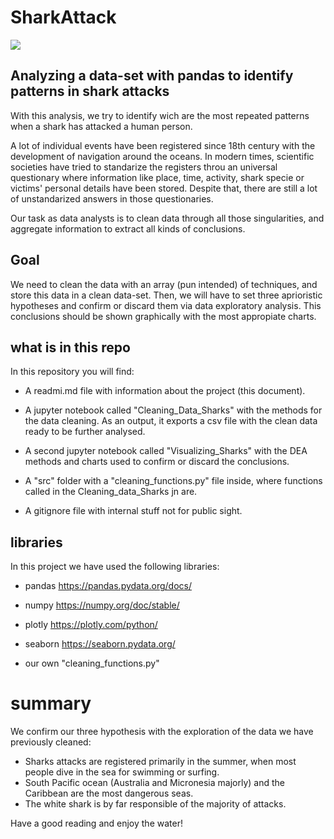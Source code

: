 
# SharkAttack

![](https://st.depositphotos.com/2196544/2323/i/950/depositphotos_23239198-stock-photo-cartoon-smiling-baby-shark.jpg)

## Analyzing a data-set with pandas to identify patterns in shark attacks

With this analysis, we try to identify wich are the most repeated patterns when a shark has attacked a human person.

A lot of individual events have been registered since 18th century with the development of navigation around the oceans. In modern times, scientific societies have tried to standarize the registers throu an universal questionary where information like place, time, activity, shark specie or victims' personal details have been stored. Despite that, there are still a lot of unstandarized answers in those questionaries.

Our task as data analysts is to clean data through all those singularities, and aggregate information to extract all kinds of conclusions.

## Goal

We need to clean the data with an array (pun intended) of techniques, and store this data in a clean data-set. Then, we will have to set three aprioristic hypotheses and confirm or discard them via data exploratory analysis. This conclusions should be shown graphically with the most appropiate charts.

## what is in this repo

In this repository you will find:

 - A readmi.md file with information about the project (this document).
 
 - A jupyter notebook called "Cleaning_Data_Sharks" with the methods for the data cleaning. As an output, it exports a csv file with the clean data ready to be further analysed.
 
 - A second jupyter notebook called "Visualizing_Sharks" with the DEA methods and charts used to confirm or discard the conclusions.
 
 - A "src" folder with a "cleaning_functions.py" file inside, where functions called in the Cleaning_data_Sharks jn are.
 
 - A gitignore file with internal stuff not for public sight.
 
## libraries

In this project we have used the following libraries:

 - pandas   https://pandas.pydata.org/docs/
 
 - numpy   https://numpy.org/doc/stable/
 
 - plotly   https://plotly.com/python/
 
 - seaborn   https://seaborn.pydata.org/
 
 - our own "cleaning_functions.py"
    
    
# summary

We confirm our three hypothesis with the exploration of the data we have previously cleaned:

   - Sharks attacks are registered primarily in the summer, when most people dive in the sea for swimming or surfing.
   - South Pacific ocean (Australia and Micronesia majorly) and the Caribbean are the most dangerous seas.
   - The white shark is by far responsible of the majority of attacks.

Have a good reading and enjoy the water!


